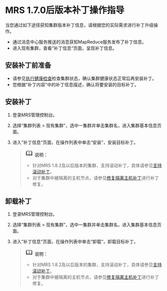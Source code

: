 # MRS 1.7.0后版本补丁操作指导<a name="ZH-CN_TOPIC_0109318028"></a>

当您通过如下途径获知集群版本补丁信息，请根据您的实际需求进行补丁升级操作。

-   通过消息中心服务推送的消息获知MapReduce服务发布了补丁信息。
-   进入现有集群，查看“补丁信息“页面，呈现补丁信息。

## 安装补丁前准备<a name="section1967921120584"></a>

-   请参见[执行健康检查](执行健康检查.md)检查集群状态，确认集群健康状态正常后再安装补丁。
-   您根据“补丁内容“中的补丁信息描述，确认将要安装的目标补丁。

## 安装补丁<a name="section10866317102910"></a>

1.  登录MRS管理控制台。
2.  选择“集群列表 \> 现有集群”，选中一集群并单击集群名，进入集群基本信息页面。
3.  进入“补丁信息“页面，在操作列表中单击“安装“，安装目标补丁。

    >![](public_sys-resources/icon-note.gif) **说明：**   
    >-   针对MRS 1.8.2及以后版本的集群，支持滚动补丁，具体请参见[支持滚动补丁](支持滚动补丁.md)。  
    >-   对于集群中被隔离的主机节点，请参见[修复隔离主机补丁](修复隔离主机补丁.md)进行补丁修复。  


## 卸载补丁<a name="section138676177298"></a>

1.  登录MRS管理控制台。
2.  选择“集群列表 \> 现有集群”，选中一集群并单击集群名，进入集群基本信息页面。
3.  进入“补丁信息“页面，在操作列表中单击“卸载“，卸载目标补丁。

    >![](public_sys-resources/icon-note.gif) **说明：**   
    >-   针对MRS 1.8.2及以后版本的集群，支持滚动补丁，具体请参见[支持滚动补丁](支持滚动补丁.md)。  
    >-   对于集群中被隔离的主机节点，请参见[修复隔离主机补丁](修复隔离主机补丁.md)进行补丁修复。  


